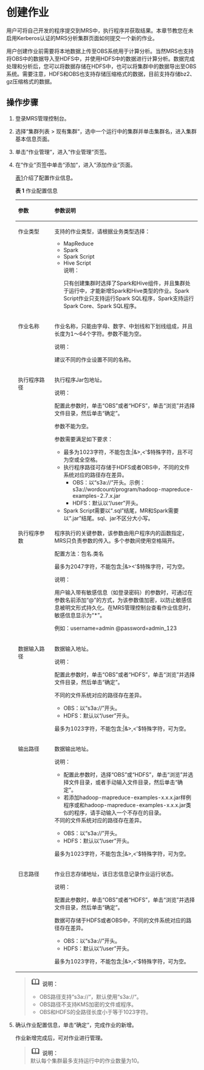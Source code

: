 # 创建作业<a name="ZH-CN_TOPIC_0060590045"></a>

用户可将自己开发的程序提交到MRS中，执行程序并获取结果。本章节教您在未启用Kerberos认证的MRS分析集群页面如何提交一个新的作业。

用户创建作业前需要将本地数据上传至OBS系统用于计算分析。当然MRS也支持将OBS中的数据导入至HDFS中，并使用HDFS中的数据进行计算分析。数据完成处理和分析后，您可以将数据存储在HDFS中，也可以将集群中的数据导出至OBS系统。需要注意，HDFS和OBS也支持存储压缩格式的数据，目前支持存储bz2、gz压缩格式的数据。

## 操作步骤<a name="zh-cn_topic_0012808240_zh-cn_topic_0012807343_section56570152103954"></a>

1.  登录MRS管理控制台。
2.  选择“集群列表 \> 现有集群“，选中一个运行中的集群并单击集群名，进入集群基本信息页面。
3.  单击“作业管理“，进入“作业管理“页签。
4.  在“作业“页签中单击“添加“，进入“添加作业“页面。

    [表1](#zh-cn_topic_0012808240_zh-cn_topic_0012807343_table2007281095546)介绍了配置作业信息。 

    **表 1**  作业配置信息

    <a name="zh-cn_topic_0012808240_zh-cn_topic_0012807343_table2007281095546"></a>
    <table><thead align="left"><tr id="zh-cn_topic_0012808240_zh-cn_topic_0012807343_row2385663595546"><th class="cellrowborder" valign="top" width="20%" id="mcps1.2.3.1.1"><p id="zh-cn_topic_0012808240_zh-cn_topic_0012807343_p5333928795546"><a name="zh-cn_topic_0012808240_zh-cn_topic_0012807343_p5333928795546"></a><a name="zh-cn_topic_0012808240_zh-cn_topic_0012807343_p5333928795546"></a>参数</p>
    </th>
    <th class="cellrowborder" valign="top" width="80%" id="mcps1.2.3.1.2"><p id="zh-cn_topic_0012808240_zh-cn_topic_0012807343_p2551498795546"><a name="zh-cn_topic_0012808240_zh-cn_topic_0012807343_p2551498795546"></a><a name="zh-cn_topic_0012808240_zh-cn_topic_0012807343_p2551498795546"></a>参数说明</p>
    </th>
    </tr>
    </thead>
    <tbody><tr id="zh-cn_topic_0012808240_zh-cn_topic_0012807343_row5344809695546"><td class="cellrowborder" valign="top" width="20%" headers="mcps1.2.3.1.1 "><p id="zh-cn_topic_0012808240_zh-cn_topic_0012807343_p3432854295546"><a name="zh-cn_topic_0012808240_zh-cn_topic_0012807343_p3432854295546"></a><a name="zh-cn_topic_0012808240_zh-cn_topic_0012807343_p3432854295546"></a>作业类型</p>
    </td>
    <td class="cellrowborder" valign="top" width="80%" headers="mcps1.2.3.1.2 "><p id="zh-cn_topic_0012808240_zh-cn_topic_0012807343_p19187781102343"><a name="zh-cn_topic_0012808240_zh-cn_topic_0012807343_p19187781102343"></a><a name="zh-cn_topic_0012808240_zh-cn_topic_0012807343_p19187781102343"></a>支持的作业类型，请根据业务类型选择：</p>
    <a name="zh-cn_topic_0012808240_zh-cn_topic_0012807343_ul16035663102539"></a><a name="zh-cn_topic_0012808240_zh-cn_topic_0012807343_ul16035663102539"></a><ul id="zh-cn_topic_0012808240_zh-cn_topic_0012807343_ul16035663102539"><li>MapReduce</li><li>Spark</li><li>Spark Script</li><li>Hive Script<div class="note" id="zh-cn_topic_0012808240_note6412416195513"><a name="zh-cn_topic_0012808240_note6412416195513"></a><a name="zh-cn_topic_0012808240_note6412416195513"></a><span class="notetitle"> 说明： </span><div class="notebody"><p id="zh-cn_topic_0012808240_p1413716175517"><a name="zh-cn_topic_0012808240_p1413716175517"></a><a name="zh-cn_topic_0012808240_p1413716175517"></a>只有创建集群时选择了Spark和Hive组件，并且集群处于运行中，才能新增Spark和Hive类型的作业。Spark Script作业只支持运行Spark SQL程序，Spark支持运行Spark Core、Spark SQL程序。</p>
    </div></div>
    </li></ul>
    </td>
    </tr>
    <tr id="zh-cn_topic_0012808240_zh-cn_topic_0012807343_row6100983695546"><td class="cellrowborder" valign="top" width="20%" headers="mcps1.2.3.1.1 "><p id="zh-cn_topic_0012808240_zh-cn_topic_0012807343_p4284970295546"><a name="zh-cn_topic_0012808240_zh-cn_topic_0012807343_p4284970295546"></a><a name="zh-cn_topic_0012808240_zh-cn_topic_0012807343_p4284970295546"></a>作业名称</p>
    </td>
    <td class="cellrowborder" valign="top" width="80%" headers="mcps1.2.3.1.2 "><p id="zh-cn_topic_0012808240_zh-cn_topic_0012807343_p4725704311292"><a name="zh-cn_topic_0012808240_zh-cn_topic_0012807343_p4725704311292"></a><a name="zh-cn_topic_0012808240_zh-cn_topic_0012807343_p4725704311292"></a>作业名称，只能由字母、数字、中划线和下划线组成，并且长度为1～64个字符。参数不能为空。</p>
    <div class="note" id="zh-cn_topic_0012808240_zh-cn_topic_0012807343_note2266020411292"><a name="zh-cn_topic_0012808240_zh-cn_topic_0012807343_note2266020411292"></a><a name="zh-cn_topic_0012808240_zh-cn_topic_0012807343_note2266020411292"></a><span class="notetitle"> 说明： </span><div class="notebody"><p id="zh-cn_topic_0012808240_zh-cn_topic_0012807343_p261524611292"><a name="zh-cn_topic_0012808240_zh-cn_topic_0012807343_p261524611292"></a><a name="zh-cn_topic_0012808240_zh-cn_topic_0012807343_p261524611292"></a>建议不同的作业设置不同的名称。</p>
    </div></div>
    </td>
    </tr>
    <tr id="zh-cn_topic_0012808240_zh-cn_topic_0012807343_row2657626495546"><td class="cellrowborder" valign="top" width="20%" headers="mcps1.2.3.1.1 "><p id="zh-cn_topic_0012808240_zh-cn_topic_0012807343_p4239557514273"><a name="zh-cn_topic_0012808240_zh-cn_topic_0012807343_p4239557514273"></a><a name="zh-cn_topic_0012808240_zh-cn_topic_0012807343_p4239557514273"></a>执行程序路径</p>
    </td>
    <td class="cellrowborder" valign="top" width="80%" headers="mcps1.2.3.1.2 "><p id="zh-cn_topic_0012808240_p655627719565"><a name="zh-cn_topic_0012808240_p655627719565"></a><a name="zh-cn_topic_0012808240_p655627719565"></a>执行程序Jar包地址。</p>
    <div class="note" id="note15626919144040"><a name="note15626919144040"></a><a name="note15626919144040"></a><span class="notetitle"> 说明： </span><div class="notebody"><p id="p54260708144042"><a name="p54260708144042"></a><a name="p54260708144042"></a>配置此参数时，单击<span class="uicontrol" id="uicontrol6056146216954"><a name="uicontrol6056146216954"></a><a name="uicontrol6056146216954"></a>“OBS”</span>或者<span class="uicontrol" id="uicontrol5704314216958"><a name="uicontrol5704314216958"></a><a name="uicontrol5704314216958"></a>“HDFS”</span>，单击<span class="uicontrol" id="uicontrol877241154718"><a name="uicontrol877241154718"></a><a name="uicontrol877241154718"></a>“浏览”</span>并选择文件目录，然后单击<span class="uicontrol" id="uicontrol37405571154735"><a name="uicontrol37405571154735"></a><a name="uicontrol37405571154735"></a>“确定”</span>。</p>
    </div></div>
    <p id="p43404015161033"><a name="p43404015161033"></a><a name="p43404015161033"></a>参数不能为空。</p>
    <p id="p52747342161040"><a name="p52747342161040"></a><a name="p52747342161040"></a>参数需要满足如下要求：</p>
    <a name="zh-cn_topic_0012808240_ul1375493195654"></a><a name="zh-cn_topic_0012808240_ul1375493195654"></a><ul id="zh-cn_topic_0012808240_ul1375493195654"><li>最多为1023字符，不能包含;|&amp;&gt;,&lt;'$特殊字符，且不可为空或全空格。</li><li>执行程序路径可存储于HDFS或者OBS中，不同的文件系统对应的路径存在差异。<a name="zh-cn_topic_0012808240_ul56833471484"></a><a name="zh-cn_topic_0012808240_ul56833471484"></a><ul id="zh-cn_topic_0012808240_ul56833471484"><li>OBS：以<span class="parmvalue" id="zh-cn_topic_0012808240_parmvalue15615586113316"><a name="zh-cn_topic_0012808240_parmvalue15615586113316"></a><a name="zh-cn_topic_0012808240_parmvalue15615586113316"></a>“s3a://”</span>开头。示例：s3a://wordcount/program/hadoop-mapreduce-examples-2.7.x.jar</li><li>HDFS：默认以<span class="parmvalue" id="zh-cn_topic_0012808240_parmvalue5002226915745"><a name="zh-cn_topic_0012808240_parmvalue5002226915745"></a><a name="zh-cn_topic_0012808240_parmvalue5002226915745"></a>“/user”</span>开头。</li></ul>
    </li><li>Spark Script需要以<span class="parmvalue" id="zh-cn_topic_0012808240_parmvalue3709601695914"><a name="zh-cn_topic_0012808240_parmvalue3709601695914"></a><a name="zh-cn_topic_0012808240_parmvalue3709601695914"></a>“.sql”</span>结尾，MR和Spark需要以<span class="parmvalue" id="zh-cn_topic_0012808240_parmvalue940908595918"><a name="zh-cn_topic_0012808240_parmvalue940908595918"></a><a name="zh-cn_topic_0012808240_parmvalue940908595918"></a>“.jar”</span>结尾。sql、jar不区分大小写。</li></ul>
    </td>
    </tr>
    <tr id="zh-cn_topic_0012808240_zh-cn_topic_0012807343_row2817879495546"><td class="cellrowborder" valign="top" width="20%" headers="mcps1.2.3.1.1 "><p id="zh-cn_topic_0012808240_zh-cn_topic_0012807343_p5436557014273"><a name="zh-cn_topic_0012808240_zh-cn_topic_0012807343_p5436557014273"></a><a name="zh-cn_topic_0012808240_zh-cn_topic_0012807343_p5436557014273"></a>执行程序参数</p>
    </td>
    <td class="cellrowborder" valign="top" width="80%" headers="mcps1.2.3.1.2 "><p id="zh-cn_topic_0012807343_p33862476113321"><a name="zh-cn_topic_0012807343_p33862476113321"></a><a name="zh-cn_topic_0012807343_p33862476113321"></a>程序执行的关键参数，该参数由用户程序内的函数指定，MRS只负责参数的传入。多个参数间使用空格隔开。</p>
    <p id="p58090845151057"><a name="p58090845151057"></a><a name="p58090845151057"></a>配置方法：包名.类名</p>
    <p id="zh-cn_topic_0012807343_p4153501114273"><a name="zh-cn_topic_0012807343_p4153501114273"></a><a name="zh-cn_topic_0012807343_p4153501114273"></a>最多为2047字符，不能包含;|&amp;&gt;&lt;'$特殊字符，可为空。</p>
    <div class="note" id="note62371709174814"><a name="note62371709174814"></a><a name="note62371709174814"></a><span class="notetitle"> 说明： </span><div class="notebody"><p id="p20521095174814"><a name="p20521095174814"></a><a name="p20521095174814"></a>用户输入带有敏感信息（如登录密码）的参数时，可通过在参数名前添加“@”的方式，为该参数值加密，以防止敏感信息被明文形式持久化。在MRS管理控制台查看作业信息时，敏感信息显示为“*”。</p>
    <p id="p1265001117571"><a name="p1265001117571"></a><a name="p1265001117571"></a>例如：username=admin @password=admin_123</p>
    </div></div>
    </td>
    </tr>
    <tr id="zh-cn_topic_0012808240_zh-cn_topic_0012807343_row1057507495546"><td class="cellrowborder" valign="top" width="20%" headers="mcps1.2.3.1.1 "><p id="zh-cn_topic_0012808240_zh-cn_topic_0012807343_p4034582114273"><a name="zh-cn_topic_0012808240_zh-cn_topic_0012807343_p4034582114273"></a><a name="zh-cn_topic_0012808240_zh-cn_topic_0012807343_p4034582114273"></a>数据输入路径</p>
    </td>
    <td class="cellrowborder" valign="top" width="80%" headers="mcps1.2.3.1.2 "><p id="zh-cn_topic_0012808240_zh-cn_topic_0012807343_p58342063113324"><a name="zh-cn_topic_0012808240_zh-cn_topic_0012807343_p58342063113324"></a><a name="zh-cn_topic_0012808240_zh-cn_topic_0012807343_p58342063113324"></a>数据输入地址。</p>
    <div class="note" id="note58231570161243"><a name="note58231570161243"></a><a name="note58231570161243"></a><span class="notetitle"> 说明： </span><div class="notebody"><p id="p44534713161244"><a name="p44534713161244"></a><a name="p44534713161244"></a>配置此参数时，单击<span class="uicontrol" id="uicontrol65268103161244"><a name="uicontrol65268103161244"></a><a name="uicontrol65268103161244"></a>“OBS”</span>或者<span class="uicontrol" id="uicontrol50542015161244"><a name="uicontrol50542015161244"></a><a name="uicontrol50542015161244"></a>“HDFS”</span>，单击<span class="uicontrol" id="uicontrol52224956161244"><a name="uicontrol52224956161244"></a><a name="uicontrol52224956161244"></a>“浏览”</span>并选择文件目录，然后单击<span class="uicontrol" id="uicontrol262557161244"><a name="uicontrol262557161244"></a><a name="uicontrol262557161244"></a>“确定”</span>。</p>
    </div></div>
    <div class="p" id="zh-cn_topic_0012808240_p6028322915823"><a name="zh-cn_topic_0012808240_p6028322915823"></a><a name="zh-cn_topic_0012808240_p6028322915823"></a>不同的文件系统对应的路径存在差异。<a name="zh-cn_topic_0012808240_ul1668690715439"></a><a name="zh-cn_topic_0012808240_ul1668690715439"></a><ul id="zh-cn_topic_0012808240_ul1668690715439"><li>OBS：以<span class="parmvalue" id="parmvalue13446514151947"><a name="parmvalue13446514151947"></a><a name="parmvalue13446514151947"></a>“s3a://”</span>开头。</li><li>HDFS：默认以<span class="parmvalue" id="zh-cn_topic_0012808240_parmvalue2499739115713"><a name="zh-cn_topic_0012808240_parmvalue2499739115713"></a><a name="zh-cn_topic_0012808240_parmvalue2499739115713"></a>“/user”</span>开头。</li></ul>
    </div>
    <p id="zh-cn_topic_0012808240_zh-cn_topic_0012807343_p1842153414273"><a name="zh-cn_topic_0012808240_zh-cn_topic_0012807343_p1842153414273"></a><a name="zh-cn_topic_0012808240_zh-cn_topic_0012807343_p1842153414273"></a>最多为1023字符，不能包含;|&amp;&gt;,&lt;'$特殊字符，可为空。</p>
    </td>
    </tr>
    <tr id="zh-cn_topic_0012808240_zh-cn_topic_0012807343_row6353631095546"><td class="cellrowborder" valign="top" width="20%" headers="mcps1.2.3.1.1 "><p id="zh-cn_topic_0012808240_zh-cn_topic_0012807343_p752552114273"><a name="zh-cn_topic_0012808240_zh-cn_topic_0012807343_p752552114273"></a><a name="zh-cn_topic_0012808240_zh-cn_topic_0012807343_p752552114273"></a>输出路径</p>
    </td>
    <td class="cellrowborder" valign="top" width="80%" headers="mcps1.2.3.1.2 "><p id="zh-cn_topic_0012808240_zh-cn_topic_0012807343_p58879755113122"><a name="zh-cn_topic_0012808240_zh-cn_topic_0012807343_p58879755113122"></a><a name="zh-cn_topic_0012808240_zh-cn_topic_0012807343_p58879755113122"></a>数据输出地址。</p>
    <div class="note" id="note12918618161337"><a name="note12918618161337"></a><a name="note12918618161337"></a><span class="notetitle"> 说明： </span><div class="notebody"><a name="ul1637410244522"></a><a name="ul1637410244522"></a><ul id="ul1637410244522"><li>配置此参数时，选择<span class="uicontrol" id="uicontrol23741024125214"><a name="uicontrol23741024125214"></a><a name="uicontrol23741024125214"></a>“OBS”</span>或<span class="uicontrol" id="uicontrol17374112412529"><a name="uicontrol17374112412529"></a><a name="uicontrol17374112412529"></a>“HDFS”</span>，单击<span class="uicontrol" id="uicontrol173741724145216"><a name="uicontrol173741724145216"></a><a name="uicontrol173741724145216"></a>“浏览”</span>并选择文件目录，或者手动输入文件目录，然后单击<span class="uicontrol" id="uicontrol43744241528"><a name="uicontrol43744241528"></a><a name="uicontrol43744241528"></a>“确定”</span>。</li><li>若添加hadoop-mapreduce-examples-x.x.x.jar样例程序或和hadoop-mapreduce-examples-x.x.x.jar类似的程序，请手动输入一个不存在的目录。</li></ul>
    </div></div>
    <div class="p" id="zh-cn_topic_0012808240_p60582415151053"><a name="zh-cn_topic_0012808240_p60582415151053"></a><a name="zh-cn_topic_0012808240_p60582415151053"></a>不同的文件系统对应的路径存在差异。<a name="zh-cn_topic_0012808240_ul8370831151053"></a><a name="zh-cn_topic_0012808240_ul8370831151053"></a><ul id="zh-cn_topic_0012808240_ul8370831151053"><li>OBS：以<span class="parmvalue" id="parmvalue62076920151952"><a name="parmvalue62076920151952"></a><a name="parmvalue62076920151952"></a>“s3a://”</span>开头。</li><li>HDFS：默认以<span class="parmvalue" id="zh-cn_topic_0012808240_parmvalue32451534151053"><a name="zh-cn_topic_0012808240_parmvalue32451534151053"></a><a name="zh-cn_topic_0012808240_parmvalue32451534151053"></a>“/user”</span>开头。</li></ul>
    </div>
    <p id="zh-cn_topic_0012808240_zh-cn_topic_0012807343_p40777300113122"><a name="zh-cn_topic_0012808240_zh-cn_topic_0012807343_p40777300113122"></a><a name="zh-cn_topic_0012808240_zh-cn_topic_0012807343_p40777300113122"></a>最多为1023字符，不能包含;|&amp;&gt;,&lt;'$特殊字符，可为空。</p>
    </td>
    </tr>
    <tr id="zh-cn_topic_0012808240_zh-cn_topic_0012807343_row459221939174"><td class="cellrowborder" valign="top" width="20%" headers="mcps1.2.3.1.1 "><p id="zh-cn_topic_0012808240_zh-cn_topic_0012807343_p287101489174"><a name="zh-cn_topic_0012808240_zh-cn_topic_0012807343_p287101489174"></a><a name="zh-cn_topic_0012808240_zh-cn_topic_0012807343_p287101489174"></a>日志路径</p>
    </td>
    <td class="cellrowborder" valign="top" width="80%" headers="mcps1.2.3.1.2 "><p id="zh-cn_topic_0012808240_zh-cn_topic_0012807343_p27632339113252"><a name="zh-cn_topic_0012808240_zh-cn_topic_0012807343_p27632339113252"></a><a name="zh-cn_topic_0012808240_zh-cn_topic_0012807343_p27632339113252"></a>作业日志存储地址，该日志信息记录作业运行状态。</p>
    <div class="note" id="note35715832161431"><a name="note35715832161431"></a><a name="note35715832161431"></a><span class="notetitle"> 说明： </span><div class="notebody"><p id="p53007038161431"><a name="p53007038161431"></a><a name="p53007038161431"></a>配置此参数时，单击<span class="uicontrol" id="uicontrol7301299161431"><a name="uicontrol7301299161431"></a><a name="uicontrol7301299161431"></a>“OBS”</span>或者<span class="uicontrol" id="uicontrol65711696161431"><a name="uicontrol65711696161431"></a><a name="uicontrol65711696161431"></a>“HDFS”</span>，单击<span class="uicontrol" id="uicontrol54534359161431"><a name="uicontrol54534359161431"></a><a name="uicontrol54534359161431"></a>“浏览”</span>并选择文件目录，然后单击<span class="uicontrol" id="uicontrol21047183161431"><a name="uicontrol21047183161431"></a><a name="uicontrol21047183161431"></a>“确定”</span>。</p>
    </div></div>
    <div class="p" id="zh-cn_topic_0012808240_p52515849151155"><a name="zh-cn_topic_0012808240_p52515849151155"></a><a name="zh-cn_topic_0012808240_p52515849151155"></a>数据可存储于HDFS或者OBS中，不同的文件系统对应的路径存在差异。<a name="zh-cn_topic_0012808240_ul2880601151155"></a><a name="zh-cn_topic_0012808240_ul2880601151155"></a><ul id="zh-cn_topic_0012808240_ul2880601151155"><li>OBS：以<span class="parmvalue" id="parmvalue606553815200"><a name="parmvalue606553815200"></a><a name="parmvalue606553815200"></a>“s3a://”</span>开头。</li><li>HDFS：默认以<span class="parmvalue" id="zh-cn_topic_0012808240_parmvalue42765641151155"><a name="zh-cn_topic_0012808240_parmvalue42765641151155"></a><a name="zh-cn_topic_0012808240_parmvalue42765641151155"></a>“/user”</span>开头。</li></ul>
    </div>
    <p id="zh-cn_topic_0012808240_zh-cn_topic_0012807343_p438206609174"><a name="zh-cn_topic_0012808240_zh-cn_topic_0012807343_p438206609174"></a><a name="zh-cn_topic_0012808240_zh-cn_topic_0012807343_p438206609174"></a>最多为1023字符，不能包含;|&amp;&gt;,&lt;'$特殊字符，可为空。</p>
    </td>
    </tr>
    </tbody>
    </table>

    >![](public_sys-resources/icon-note.gif) **说明：**   
    >-   OBS路径支持“s3a://“，默认使用“s3a://“。  
    >-   OBS路径不支持KMS加密的文件或程序。  
    >-   OBS和HDFS的全路径长度小于等于1023字符。  

5.  确认作业配置信息，单击“确定“，完成作业的新增。

    作业新增完成后，可对作业进行管理。

    >![](public_sys-resources/icon-note.gif) **说明：**   
    >默认每个集群最多支持运行中的作业数量为10。  


